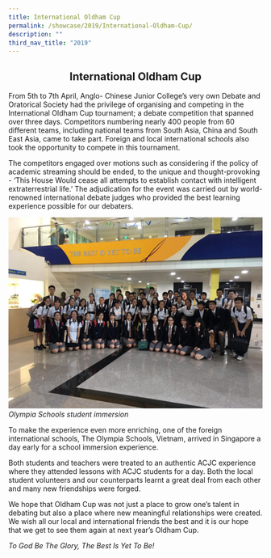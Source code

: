 ```yaml
---
title: International Oldham Cup
permalink: /showcase/2019/International-Oldham-Cup/
description: ""
third_nav_title: "2019"
---
```

## <center> International Oldham Cup </center>

From 5th to 7th April, Anglo- Chinese Junior College’s very own Debate and Oratorical Society had the privilege of organising and competing in the International Oldham Cup tournament; a debate competition that spanned over three days. Competitors numbering nearly 400 people from 60 different teams, including national teams from South Asia, China and South East Asia, came to take part. Foreign and local international schools also took the opportunity to compete in this tournament.

  

The competitors engaged over motions such as considering if the policy of academic streaming should be ended, to the unique and thought-provoking - ‘This House Would cease all attempts to establish contact with intelligent extraterrestrial life.’ The adjudication for the event was carried out by world-renowned international debate judges who provided the best learning experience possible for our debaters.

![](/images/PHOTO-2019-04-30-20-26-37.jpeg)
_Olympia Schools student immersion_

To make the experience even more enriching, one of the foreign international schools, The Olympia Schools, Vietnam, arrived in Singapore a day early for a school immersion experience.

Both students and teachers were treated to an authentic ACJC experience where they attended lessons with ACJC students for a day. Both the local student volunteers and our counterparts learnt a great deal from each other and many new friendships were forged.

We hope that Oldham Cup was not just a place to grow one’s talent in debating but also a place where new meaningful relationships were created. We wish all our local and international friends the best and it is our hope that we get to see them again at next year’s Oldham Cup.

_To God Be The Glory, The Best Is Yet To Be!_